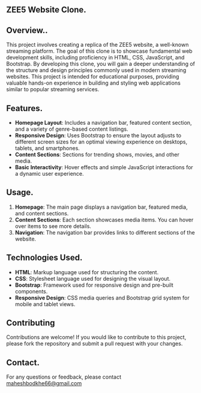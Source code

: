 ## ZEE5 Website Clone.
## Overview..
This project involves creating a replica of the ZEE5 website, a well-known streaming platform. The goal of this clone is to showcase fundamental web development skills, including proficiency in HTML, CSS, JavaScript, and Bootstrap. By developing this clone, you will gain a deeper understanding of the structure and design principles commonly used in modern streaming websites. This project is intended for educational purposes, providing valuable hands-on experience in building and styling web applications similar to popular streaming services.

## Features.

- **Homepage Layout**: Includes a navigation bar, featured content section, and a variety of genre-based content listings.
- **Responsive Design**: Uses Bootstrap to ensure the layout adjusts to different screen sizes for an optimal viewing experience on desktops, tablets, and smartphones.
- **Content Sections**: Sections for trending shows, movies, and other media.
- **Basic Interactivity**: Hover effects and simple JavaScript interactions for a dynamic user experience.


## Usage.

1. **Homepage**: The main page displays a navigation bar, featured media, and content sections.
2. **Content Sections**: Each section showcases media items. You can hover over items to see more details.
3. **Navigation**: The navigation bar provides links to different sections of the website.

## Technologies Used.

- **HTML**: Markup language used for structuring the content.
- **CSS**: Stylesheet language used for designing the visual layout.
- **Bootstrap**: Framework used for responsive design and pre-built components.
- **Responsive Design**: CSS media queries and Bootstrap grid system for mobile and tablet views.

## Contributing

Contributions are welcome! If you would like to contribute to this project, please fork the repository and submit a pull request with your changes.


## Contact.

For any questions or feedback, please contact maheshbodkhe66@gmail.com

